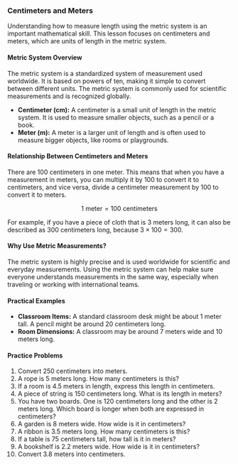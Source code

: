 ### Centimeters and Meters

Understanding how to measure length using the metric system is an important mathematical skill. This lesson focuses on centimeters and meters, which are units of length in the metric system.

#### Metric System Overview

The metric system is a standardized system of measurement used worldwide. It is based on powers of ten, making it simple to convert between different units. The metric system is commonly used for scientific measurements and is recognized globally.

- **Centimeter (cm):** A centimeter is a small unit of length in the metric system. It is used to measure smaller objects, such as a pencil or a book.
- **Meter (m):** A meter is a larger unit of length and is often used to measure bigger objects, like rooms or playgrounds.

#### Relationship Between Centimeters and Meters

There are 100 centimeters in one meter. This means that when you have a measurement in meters, you can multiply it by 100 to convert it to centimeters, and vice versa, divide a centimeter measurement by 100 to convert it to meters.

$$
1 \text{ meter} = 100 \text{ centimeters}
$$

For example, if you have a piece of cloth that is 3 meters long, it can also be described as 300 centimeters long, because $3 \times 100 = 300$.

#### Why Use Metric Measurements?

The metric system is highly precise and is used worldwide for scientific and everyday measurements. Using the metric system can help make sure everyone understands measurements in the same way, especially when traveling or working with international teams.

#### Practical Examples

- **Classroom Items:** A standard classroom desk might be about 1 meter tall. A pencil might be around 20 centimeters long.
- **Room Dimensions:** A classroom may be around 7 meters wide and 10 meters long.

#### Practice Problems

1. Convert 250 centimeters into meters.
2. A rope is 5 meters long. How many centimeters is this?
3. If a room is 4.5 meters in length, express this length in centimeters.
4. A piece of string is 150 centimeters long. What is its length in meters?
5. You have two boards. One is 120 centimeters long and the other is 2 meters long. Which board is longer when both are expressed in centimeters?
6. A garden is 8 meters wide. How wide is it in centimeters?
7. A ribbon is 3.5 meters long. How many centimeters is this?
8. If a table is 75 centimeters tall, how tall is it in meters?
9. A bookshelf is 2.2 meters wide. How wide is it in centimeters?
10. Convert 3.8 meters into centimeters.